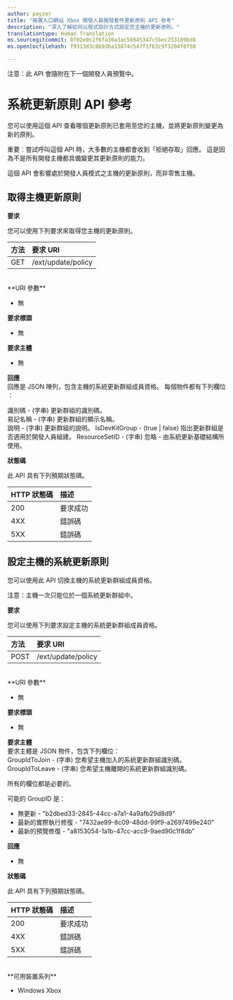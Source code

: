```yaml
---
author: payzer
title: "裝置入口網站 Xbox 開發人員開發套件更新原則 API 參考"
description: "深入了解如何以程式設計方式設定您主機的更新原則。"
translationtype: Human Translation
ms.sourcegitcommit: 8f02e0c2f6fa30a3ac56945347c5bec253189bd8
ms.openlocfilehash: f9313d3c8b93ba13074c547f1f63c9f3204f0f58

---
```


注意：此 API 會隨附在下一個開發人員預覽中。

# 系統更新原則 API 參考   
您可以使用這個 API 查看哪個更新原則已套用至您的主機，並將更新原則變更為新的原則。

重要︰嘗試呼叫這個 API 時，大多數的主機都會收到「拒絕存取」回應。 這是因為不是所有開發主機都具備變更其更新原則的能力。

這個 API 會影響處於開發人員模式之主機的更新原則，而非零售主機。

## 取得主機更新原則

**要求**

您可以使用下列要求來取得您主機的更新原則。

方法      | 要求 URI
:------     | :-----
GET | /ext/update/policy
<br />
**URI 參數**

- 無

**要求標頭**

- 無

**要求主體**

- 無

**回應**   
回應是 JSON 陣列，包含主機的系統更新群組成員資格。 每個物件都有下列欄位︰   

識別碼 - (字串) 更新群組的識別碼。   
易記名稱 - (字串) 更新群組的顯示名稱。   
說明 - (字串) 更新群組的說明。
IsDevKitGroup - (true | false) 指出更新群組是否適用於開發人員組建。
ResourceSetID - (字串) 忽略 - 由系統更新基礎結構所使用。

**狀態碼**

此 API 具有下列預期狀態碼。

HTTP 狀態碼      | 描述
:------     | :-----
200 | 要求成功
4XX | 錯誤碼
5XX | 錯誤碼

## 設定主機的系統更新原則
您可以使用此 API 切換主機的系統更新群組成員資格。

注意：主機一次只能位於一個系統更新群組中。

**要求**

您可以使用下列要求設定主機的系統更新群組成員資格。

方法      | 要求 URI
:------     | :-----
POST | /ext/update/policy
<br />
**URI 參數**

- 無

**要求標頭**

- 無

**要求主體**   
要求主體是 JSON 物件，包含下列欄位：   
GroupIdToJoin - (字串) 您希望主機加入的系統更新群組識別碼。  
GroupIdToLeave - (字串) 您希望主機離開的系統更新群組識別碼。

所有的欄位都是必要的。

可能的 GroupID 是︰   
* 無更新 - "b2dbed33-2845-44cc-a7a1-4a9afb29d8d9"   
* 最新的實際執行修復 - "7432ae99-8c09-48dd-99f9-a2697499e240"   
* 最新的預覽修復 - "a8153054-1a1b-47cc-acc9-9aed90c1f8db"    

**回應**   

- 無

**狀態碼**

此 API 具有下列預期狀態碼。

HTTP 狀態碼      | 描述
:------     | :-----
200 | 要求成功
4XX | 錯誤碼
5XX | 錯誤碼

<br />
**可用裝置系列**

* Windows Xbox




<!--HONumber=Aug16_HO3-->


